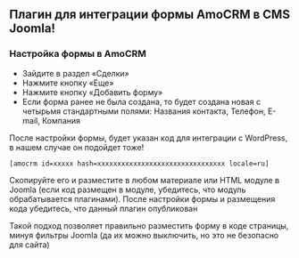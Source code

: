 ## Плагин для интеграции формы AmoCRM в CMS Joomla!

### Настройка формы в AmoCRM

* Зайдите в раздел «Сделки»
* Нажмите кнопку «Еще»
* Нажмите кнопку «Добавить форму»
* Если форма ранее не была создана, то будет создана новая с четырьмя стандартными полями: Названия контакта, Телефон, E-mail, Компания

После настройки формы, будет указан код для интеграции с WordPress, в нашем случае он подойдет тоже!
```
[amocrm id=xxxxx hash=xxxxxxxxxxxxxxxxxxxxxxxxxxxxxxxx locale=ru]
```
Скопируйте его и разместите в любом материале или HTML модуле в Joomla (если код размещен в модуле, убедитесь, что модуль обрабатывается плагинами). 
После настройки формы и размещения кода убедитесь, что данный плагин опубликован

Такой подход позволяет правильно разместить форму в коде страницы, минуя фильтры Joomla (да их можно выключить, но это не безопасно для сайта)
